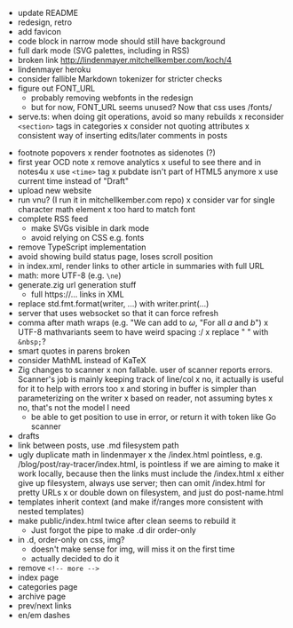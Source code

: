 - update README
- redesign, retro
- add favicon
- code block in narrow mode should still have background
- full dark mode (SVG palettes, including in RSS)
- broken link http://lindenmayer.mitchellkember.com/koch/4
- lindenmayer heroku
- consider fallible Markdown tokenizer for stricter checks
- figure out FONT_URL
    - probably removing webfonts in the redesign
    - but for now, FONT_URL seems unused? Now that css uses /fonts/
- serve.ts: when doing git operations, avoid so many rebuilds
x reconsider `<section>` tags in categories
x consider not quoting attributes
x consistent way of inserting edits/later comments in posts
+ footnote popovers
x render footnotes as sidenotes (?)
+ first year OCD note
x remove analytics
    x useful to see there and in notes4u
x use `<time>` tag
    x pubdate isn't part of HTML5 anymore
x use current time instead of "Draft"
+ upload new website
+ run vnu? (I run it in mitchellkember.com repo)
x consider var for single character math element
    x too hard to match font
+ complete RSS feed
    + make SVGs visible in dark mode
    - avoid relying on CSS e.g. fonts
+ remove TypeScript implementation
+ avoid showing build status page, loses scroll position
+ in index.xml, render links to other article in summaries with full URL
+ math: more UTF-8 (e.g. `\ne`)
+ generate.zig url generation stuff
    + full https://... links in XML
+ replace std.fmt.format(writer, ...) with writer.print(...)
+ server that uses websocket so that it can force refresh
+ comma after math wraps (e.g. "We can add to $\omega$, "For all $a$ and $b$")
x UTF-8 mathvariants seem to have weird spacing :/
x replace " " with `&nbsp;`?
+ smart quotes in parens broken
+ consider MathML instead of KaTeX
+ Zig changes to scanner
    x non fallable. user of scanner reports errors. Scanner's job is mainly keeping track of line/col
        x no, it actually is useful for it to help with errors too
        x and storing in buffer is simpler than parameterizing on the writer
    x based on reader, not assuming bytes
        x no, that's not the model I need
    + be able to get position to use in error, or return it with token like Go scanner
+ drafts
+ link between posts, use .md filesystem path
+ ugly duplicate math in lindenmayer
x the /index.html pointless, e.g. /blog/post/ray-tracer/index.html, is pointless if we are aiming to make it work locally, because then the links must include the /index.html
    x either give up filesystem, always use server; then can omit /index.html for pretty URLs
    x or double down on filesystem, and just do post-name.html
+ templates inherit context (and make if/ranges more consistent with nested templates)
+ make public/index.html twice after clean seems to rebuild it
    + Just forgot the pipe to make .d dir order-only
+ in .d, order-only on css, img?
    + doesn't make sense for img, will miss it on the first time
    + actually decided to do it
+ remove `<!-- more -->`
+ index page
+ categories page
+ archive page
+ prev/next links
+ en/em dashes
